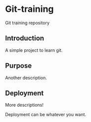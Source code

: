 # Git-training
Git training repository

## Introduction
A simple project to learn git.

## Purpose
Another description.

## Deployment
More descriptions!

Deployment can be whatever you want.